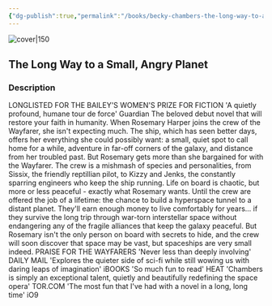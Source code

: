 ```yaml
---
{"dg-publish":true,"permalink":"/books/becky-chambers-the-long-way-to-a-small-angry-planet/","title":"\"The Long Way to a Small, Angry Planet\"","tags":["science-fiction"]}
---
```




![cover|150](http://books.google.com/books/content?id=Jm6yBgAAQBAJ&printsec=frontcover&img=1&zoom=1&edge=curl&source=gbs_api)

## The Long Way to a Small, Angry Planet

### Description

LONGLISTED FOR THE BAILEY'S WOMEN'S PRIZE FOR FICTION 'A quietly profound, humane tour de force' Guardian The beloved debut novel that will restore your faith in humanity. When Rosemary Harper joins the crew of the Wayfarer, she isn't expecting much. The ship, which has seen better days, offers her everything she could possibly want: a small, quiet spot to call home for a while, adventure in far-off corners of the galaxy, and distance from her troubled past. But Rosemary gets more than she bargained for with the Wayfarer. The crew is a mishmash of species and personalities, from Sissix, the friendly reptillian pilot, to Kizzy and Jenks, the constantly sparring engineers who keep the ship running. Life on board is chaotic, but more or less peaceful - exactly what Rosemary wants. Until the crew are offered the job of a lifetime: the chance to build a hyperspace tunnel to a distant planet. They'll earn enough money to live comfortably for years... if they survive the long trip through war-torn interstellar space without endangering any of the fragile alliances that keep the galaxy peaceful. But Rosemary isn't the only person on board with secrets to hide, and the crew will soon discover that space may be vast, but spaceships are very small indeed. PRAISE FOR THE WAYFARERS 'Never less than deeply involving' DAILY MAIL 'Explores the quieter side of sci-fi while still wowing us with daring leaps of imagination' iBOOKS 'So much fun to read' HEAT 'Chambers is simply an exceptional talent, quietly and beautifully redefining the space opera' TOR.COM 'The most fun that I've had with a novel in a long, long time' iO9
```